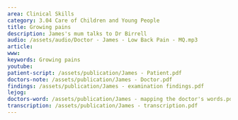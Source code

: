 ```yaml
---
area: Clinical Skills
category: 3.04 Care of Children and Young People
title: Growing pains
description: James's mum talks to Dr Birrell
audio: /assets/audio/Doctor - James - Low Back Pain - MQ.mp3
article: 
www: 
keywords: Growing pains
youtube:
patient-script: /assets/publication/James - Patient.pdf
doctors-note: /assets/publication/James - Doctor.pdf
findings: /assets/publication/James - examination findings.pdf
lejog: 
doctors-word: /assets/publication/James - mapping the doctor's words.pdf
transcription: /assets/publication/James - transcription.pdf
---  
```

